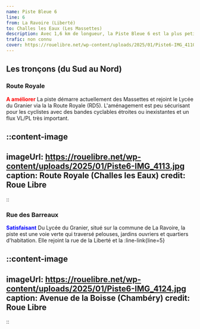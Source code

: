 ```yaml
---
name: Piste Bleue 6
line: 6
from: La Ravoire (Liberté)
to: Challes les Eaux (Les Massettes)
description: Avec 1,6 km de longueur, la Piste Bleue 6 est la plus petite ligne du réseau des Pistes Bleues. Elle permet depuis la :line-link{line=5} de rejoindre le Lycée du Granier et devrait à terme relier Médipôle.
trafic: non connu
cover: https://rouelibre.net/wp-content/uploads/2025/01/Piste6-IMG_4110.jpg
---
```


## Les tronçons (du Sud au Nord)

### Route Royale
<span style="color:red;font-weight:bold">A améliorer</span> La piste démarre actuellement des Massettes et rejoint le Lycée du Granier via la la Route Royale (RD5). L'aménagement est peu sécurisant pour les cyclistes avec des bandes cyclables étroites ou inexistantes et un flux VL/PL très important.

::content-image
---
imageUrl: https://rouelibre.net/wp-content/uploads/2025/01/Piste6-IMG_4113.jpg
caption: Route Royale (Challes les Eaux)
credit: Roue Libre
---
::

### Rue des Barreaux
<span style="color:blue;font-weight:bold">Satisfaisant</span> Du Lycée du Granier, situé sur la commune de La Ravoire, la piste est une voie verte qui traversé pelouses, jardins ouvriers et quartiers d'habitation. Elle rejoint la rue de la Liberté et la :line-link{line=5}

::content-image
---
imageUrl: https://rouelibre.net/wp-content/uploads/2025/01/Piste6-IMG_4124.jpg
caption: Avenue de la Boisse (Chambéry)
credit: Roue Libre
---
::